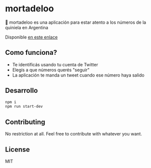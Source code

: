 # mortadeloo

:1234: mortadeloo es una aplicación para estar atento a los números de la quiniela en Argentina

Disponible [en este enlace]()

## Como funciona?

* Te identificás usando tu cuenta de Twitter
* Elegís a que números querés "seguir"
* La aplicación te manda un tweet cuando ese número haya salido

## Desarrollo

```bash
npm i
npm run start-dev
```

## Contributing

No restriction at all. Feel free to contribute with whatever you want.

## License

MIT
